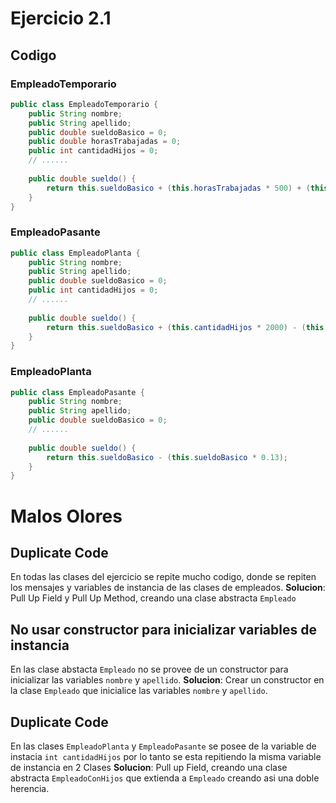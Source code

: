 # Ejercicio 2.1

## Codigo
### EmpleadoTemporario
```java
public class EmpleadoTemporario {
    public String nombre;
    public String apellido;
    public double sueldoBasico = 0;
    public double horasTrabajadas = 0;
    public int cantidadHijos = 0;
    // ......
    
    public double sueldo() {
        return this.sueldoBasico + (this.horasTrabajadas * 500) + (this.cantidadHijos * 1000) - (this.sueldoBasico * 0.13);
    }
}
```

### EmpleadoPasante
```java
public class EmpleadoPlanta {
    public String nombre;
    public String apellido;
    public double sueldoBasico = 0;
    public int cantidadHijos = 0;
    // ......
    
    public double sueldo() {
        return this.sueldoBasico + (this.cantidadHijos * 2000) - (this.sueldoBasico * 0.13);
    }
}
```

### EmpleadoPlanta
```java
public class EmpleadoPasante {
    public String nombre;
    public String apellido;
    public double sueldoBasico = 0;
    // ......
    
    public double sueldo() {
        return this.sueldoBasico - (this.sueldoBasico * 0.13);
    }
}
```

# Malos Olores

## Duplicate Code
En todas las clases del ejercicio se repite mucho codigo, donde se repiten los mensajes y variables de instancia de las clases de empleados.
**Solucion**: Pull Up Field y Pull Up Method, creando una clase abstracta `Empleado`

## No usar constructor para inicializar variables de instancia
En las clase abstacta `Empleado` no se provee de un constructor para inicializar las variables `nombre` y `apellido`.
**Solucion**: Crear un constructor en la clase `Empleado` que inicialice las variables `nombre` y `apellido`.

## Duplicate Code
En las clases `EmpleadoPlanta` y `EmpleadoPasante` se posee de la variable de instacia `int cantidadHijos` por lo tanto se esta repitiendo la misma variable de instancia en 2 Clases
**Solucion**: Pull up Field, creando una clase abstracta `EmpleadoConHijos` que extienda a `Empleado` creando asi una doble herencia.

